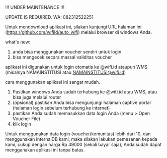 !!! UNDER MAINTENANCE !!!


UPDATE IS REQUIRED. WA: 082312522251

Untuk mendownload aplikasi ini, silakan kunjungi URL halaman ini (https://github.com/wifiId/auto_wifi) melalui browser di windows Anda.

what's new:
1. anda bisa menggunakan voucher sendiri untuk login
2. bisa mengecek secara massal validitas voucher

aplikasi ini digunakan untuk login otomatis ke @wifi.id ataupun WMS (misalnya NAMAINSTITUSI atau NAMAINSTITUSI@wifi.id)

cara menggunakan aplikasi ini sangat mudah.

1. Pastikan windows Anda sudah terhubung ke @wifi.id atau WMS, atau bisa juga melalui router
2. (opsional) pastikan Anda bisa mengunjungi halaman captive portal (halaman login sebelum terhubung ke internet)
3. pastikan Anda sudah memasukkan data login Anda (menu > Open Voucher File)
3. klik login

Untuk menggunakan data login (voucher/komunitas) lebih dari 10, dan menggunakan internalDB kami, maka silakan lakukan pemesanan kepada kami, cukup dengan harga Rp 49000 (sekali bayar saja), Anda sudah dapat menggunakan aplikasi ini tanpa batas.